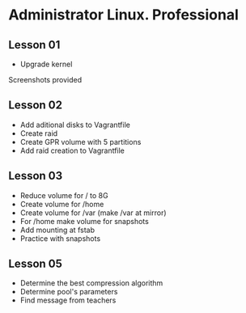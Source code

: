 # Administrator Linux. Professional

## Lesson 01

- Upgrade kernel

Screenshots provided

## Lesson 02

- Add aditional disks to Vagrantfile
- Create raid
- Create GPR volume with 5 partitions
- Add raid creation to Vagrantfile

## Lesson 03

- Reduce volume for / to 8G
- Create volume for /home
- Create volume for /var (make /var at mirror)
- For /home make volume for snapshots
- Add mounting at fstab
- Practice with snapshots

## Lesson 05

- Determine the best compression algorithm
- Determine pool's parameters
- Find message from teachers
